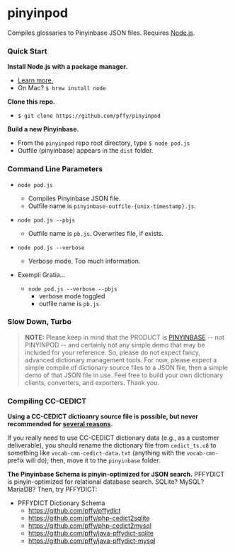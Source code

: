 # pinyinpod
Compiles glossaries to Pinyinbase JSON files. Requires [Node.js][nodejs_page].


### Quick Start

**Install Node.js with a package manager.**
+ [Learn more.][gh_getnode]
+ On Mac? `$ brew install node`

**Clone this repo.**
+ `$ git clone https://github.com/pffy/pinyinpod`

**Build a new Pinyinbase.**
+ From the `pinyinpod` repo root directory, type `$ node pod.js`
+ Outfile (pinyinbase) appears in the `dist` folder.


### Command Line Parameters

  + `node pod.js`
  	+ Compiles Pinyinbase JSON file.
  	+ Outfile name is `pinyinbase-outfile-{unix-timestamp}.js`.

  + `node pod.js --pbjs`
  	+ Outfile name is `pb.js`. Overwrites file, if exists.

  + `node pod.js --verbose`
  	+ Verbose mode. Too much information.

  + Exempli Gratia...
  	+ `node pod.js --verbose --pbjs`
  	  + verbose mode toggled
  	  + outfile name is `pb.js`


### Slow Down, Turbo

> **NOTE:** Please keep in mind that the PRODUCT is [PINYINBASE][gh_pinyinbase] -- not PINYINPOD -- and certainly not any simple demo that may be included for your reference. So, please do not expect fancy, advanced dictionary management tools. For now, please expect a simple compile of dictionary source files to a JSON file, then a simple demo of that JSON file in use. Feel free to build your own dictionary clients, converters, and exporters. Thank you.

### Compiling CC-CEDICT

**Using a CC-CEDICT dictioanry source file is possible, but never recommended for [several reasons][gh_casestudy].**

If you really need to use CC-CEDICT dictionary data (e.g., as a customer deliverable), you should rename the dictionary file from `cedict_ts.u8` to something like `vocab-cmn-cedict-data.txt` (anything with the `vocab-cmn-` prefix will do); then, move it to the `pinyinbase` folder.

**The Pinyinbase Schema is pinyin-optimized for JSON search.** PFFYDICT is pinyin-optimized for relational database search. SQLite? MySQL? MariaDB? Then, try PFFYDICT:

  + PFFYDICT Dictionary Schema
    + https://github.com/pffy/pffydict
    + https://github.com/pffy/php-cedict2sqlite
    + https://github.com/pffy/php-cedict2mysql
    + https://github.com/pffy/java-pffydict-sqlite
    + https://github.com/pffy/java-pffydict-mysql




[gh_getnode]: https://github.com/nodejs/node-v0.x-archive/wiki/Installing-Node.js-via-package-manager
[nodejs_page]: https://nodejs.org/en/download/
[gh_pinyinbase]: https://github.com/pffy/pinyinbase
[gh_casestudy]: https://github.com/pffy/pinyinbase#case-studies
